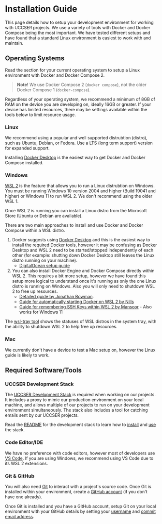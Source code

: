 # Installation Guide

This page details how to setup your development environment for working with UCCSER projects.
We use a variety of tools with Docker and Docker Compose being the most important.
We have tested different setups and have found that a standard Linux environment is easiest to work with and maintain.

## Operating Systems

Read the section for your current operating system to setup a Linux environment with Docker and Docker Compose 2.

> **Note!** We use Docker Compose 2 (`docker compose`), not the older Docker Compose 1 (`docker-compose`).

Regardless of your operating system, we recommend a minimum of 8GB of RAM on the device you are developing on, ideally 16GB or greater.
If your device has limited resources, there may be settings available within the tools below to limit resource usage.

### Linux

We recommend using a popular and well supported distrubtion (distro), such as Ubuntu, Debian, or Fedora.
Use a LTS (long term support) version for expanded support.

Installing [Docker Desktop](https://docs.docker.com/desktop/install/linux-install/) is the easiest way to get Docker and Docker Compose installed.

### Windows

[WSL 2](https://docs.microsoft.com/en-us/windows/wsl/install) is the feature that allows you to run a Linux distrubtion on Windows.
You must be running Windows 10 version 2004 and higher (Build 19041 and higher) or Windows 11 to run WSL 2.
We don't recommend using the older WSL 1.

Once WSL 2 is running you can install a Linux distro from the Microsoft Store (Ubuntu or Debian are available).

There are two main approaches to install and use Docker and Docker Compose within a WSL distro.

1. Docker suggests using [Docker Desktop](https://docs.docker.com/desktop/install/linux-install/) and this is the easiest way to install the required Docker tools, however it may be confusing as Docker Desktop and WSL 2 need to be started/stopped independently of each other (for example: shutting down Docker Desktop still leaves the Linux distro running on your machine).
    - [DigitalOcean setup guide](https://www.digitalocean.com/community/tutorials/how-to-develop-a-docker-application-on-windows-using-wsl-visual-studio-code-and-docker-desktop)
2.  You can also install Docker Engine and Docker Compose directly within WSL 2.
    This requires a bit more setup, however we have found this setup more logical to understand once it's running as only the one Linux distro is running on Windows.
    Also you will only need to shutdown WSL 2 to free up resources.
    - [Detailed guide by Jonathan Bowman](https://dev.to/bowmanjd/install-docker-on-windows-wsl-without-docker-desktop-34m9).
    - [Guide for automatically starting Docker on WSL 2 by Nills](https://blog.nillsf.com/index.php/2020/06/29/how-to-automatically-start-the-docker-daemon-on-wsl2/)
    - [Guide for remembering SSH Keys within WSL 2 by Mansoor](https://esc.sh/blog/ssh-agent-windows10-wsl2/) - Also works for Windows 11

The [wsl-tray tool](https://github.com/yzgyyang/wsl-tray) shows the statuses of WSL distros in the system tray, with the ability to shutdown WSL 2 to help free up resources.

### Mac

We currently don't have a device to test a Mac setup on, however the Linux guide is likely to work.

## Required Software/Tools

### UCCSER Development Stack

The [UCCSER Development Stack](https://github.com/uccser/uccser-development-stack) is required when working on our projects.
It includes a proxy to mimic our production environment on your local machine, and allows multiple of our projects to run on your development environment simultaneously.
The stack also includes a tool for catching emails sent by our UCCSER projects.

Read the [README](https://github.com/uccser/uccser-development-stack#readme) for the development stack to learn how to [install](https://github.com/uccser/uccser-development-stack#installation) and [use](https://github.com/uccser/uccser-development-stack#usage) the stack.

### Code Editor/IDE

We have no preference with code editors, however most of developers use [VS Code](https://code.visualstudio.com/).
If you are using Windows, we recommend using VS Code due to its WSL 2 extensions.

### Git & GitHub

You will also need [Git](https://git-scm.com/) to interact with a project's source code.
Once Git is installed within your environment, create a [GitHub account](https://github.com/) (if you don't have one already).

Once Git is installed and you have a GitHub account, setup Git on your local environment with your GitHub details by setting your [username](https://docs.github.com/en/github/getting-started-with-github/setting-your-username-in-git) and [commit email address](https://docs.github.com/en/articles/setting-your-commit-email-address).
